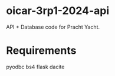 # oicar-3rp1-2024-api

API + Database code for Pracht Yacht.

# Requirements
pyodbc
bs4
flask
dacite
